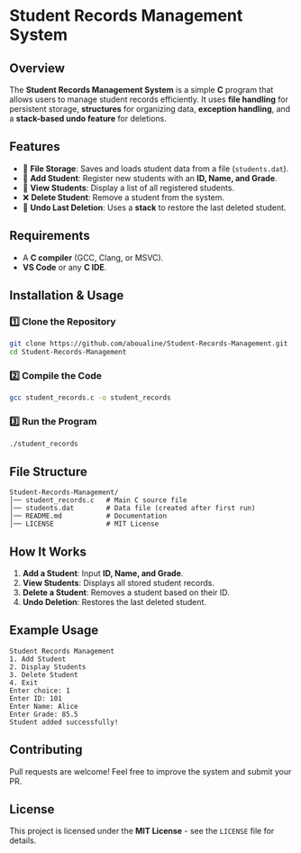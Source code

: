 # Student Records Management System

## Overview
The **Student Records Management System** is a simple **C** program that allows users to manage student records efficiently. It uses **file handling** for persistent storage, **structures** for organizing data, **exception handling**, and a **stack-based undo feature** for deletions.

## Features
- 📂 **File Storage**: Saves and loads student data from a file (`students.dat`).
- 📝 **Add Student**: Register new students with an **ID, Name, and Grade**.
- 📜 **View Students**: Display a list of all registered students.
- ❌ **Delete Student**: Remove a student from the system.
- 🔄 **Undo Last Deletion**: Uses a **stack** to restore the last deleted student.

## Requirements
- A **C compiler** (GCC, Clang, or MSVC).
- **VS Code** or any **C IDE**.

## Installation & Usage

### 1️⃣ Clone the Repository
```sh
git clone https://github.com/aboualine/Student-Records-Management.git
cd Student-Records-Management
```

### 2️⃣ Compile the Code
```sh
gcc student_records.c -o student_records
```

### 3️⃣ Run the Program
```sh
./student_records
```

## File Structure
```
Student-Records-Management/
│── student_records.c   # Main C source file
│── students.dat        # Data file (created after first run)
│── README.md           # Documentation
│── LICENSE             # MIT License
```

## How It Works
1. **Add a Student**: Input **ID, Name, and Grade**.
2. **View Students**: Displays all stored student records.
3. **Delete a Student**: Removes a student based on their ID.
4. **Undo Deletion**: Restores the last deleted student.

## Example Usage
```
Student Records Management
1. Add Student
2. Display Students
3. Delete Student
4. Exit
Enter choice: 1
Enter ID: 101
Enter Name: Alice
Enter Grade: 85.5
Student added successfully!
```

## Contributing
Pull requests are welcome! Feel free to improve the system and submit your PR.

## License
This project is licensed under the **MIT License** - see the `LICENSE` file for details.


